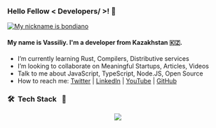 ### Hello Fellow < Developers/ >! 👋
<a href="https://mynickname.com/bondiano"><img src="https://mynickname.com/img.php?nick=bondiano&sert=26&text=t4" alt="My nickname is bondiano" /></a>
#### My name is Vassiliy. I'm a developer from Kazakhstan 🇰🇿.

- I’m currently learning Rust, Compilers, Distributive services
- I’m looking to collaborate on Meaningful Startups, Articles, Videos
- Talk to me about JavaScript, TypeScript, Node.JS, Open Source
- How to reach me: [Twitter](https://twitter.com/b0ndiano) | [LinkedIn](https://www.linkedin.com/in/bondiano/) | [YouTube](https://www.youtube.com/channel/UC6J0C61BITjwaIaXXfhwGrg) | [GitHub](https://github.com/bondiano)

### 🛠 &nbsp;Tech Stack &nbsp; 🧰

<p align="center">
  <img src="https://skillicons.dev/icons?i=ts,clojure,rust,golang,godot,react,vue,nestjs,postgres,docker,aws,neovim" />
</p>
